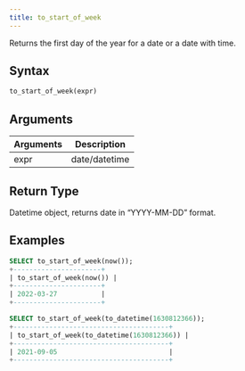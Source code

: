 ```yaml
---
title: to_start_of_week
---
```


Returns the first day of the year for a date or a date with time.

## Syntax

```sql
to_start_of_week(expr)
```

## Arguments

| Arguments   | Description |
| ----------- | ----------- |
| expr | date/datetime |

## Return Type

Datetime object, returns date in “YYYY-MM-DD” format.

## Examples

```sql
SELECT to_start_of_week(now());
+----------------------+
| to_start_of_week(now()) |
+----------------------+
| 2022-03-27           |
+----------------------+

SELECT to_start_of_week(to_datetime(1630812366));
+---------------------------------------+
| to_start_of_week(to_datetime(1630812366)) |
+---------------------------------------+
| 2021-09-05                            |
+---------------------------------------+
```
